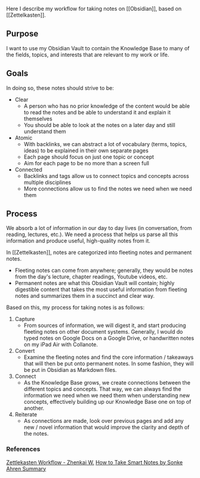 Here I describe my workflow for taking notes on [[Obsidian]], based on [[Zettelkasten]]. 
## Purpose
I want to use my Obsidian Vault to contain the Knowledge Base to many of the fields, topics, and interests that are relevant to my work or life. 
## Goals
In doing so, these notes should strive to be:

- Clear
	- A person who has no prior knowledge of the content would be able to read the notes and be able to understand it and explain it themselves
	- You should be able to look at the notes on a later day and still understand them
- Atomic
	- With backlinks, we can abstract a lot of vocabulary (terms, topics, ideas) to be explained in their own separate pages
	- Each page should focus on just one topic or concept
	- Aim for each page to be no more than a screen full
- Connected
	- Backlinks and tags allow us to connect topics and concepts across multiple disciplines
	- More connections allow us to find the notes we need when we need them

## Process
We absorb a lot of information in our day to day lives (in conversation, from reading, lectures, etc.). We need a process that helps us parse all this information and produce useful, high-quality notes from it. 

In [[Zettelkasten]], notes are categorized into fleeting notes and permanent notes. 
- Fleeting notes can come from anywhere; generally, they would be notes from the day's lecture, chapter readings, Youtube videos, etc.
- Permanent notes are what this Obsidian Vault will contain; highly digestible content that takes the most useful information from fleeting notes and summarizes them in a succinct and clear way.

Based on this, my process for taking notes is as follows:

1. Capture
	- From sources of information, we will digest it, and start producing fleeting notes on other document systems. Generally, I would do typed notes on Google Docs on a Google Drive, or handwritten notes on my iPad Air with Collanote.
2. Convert
	- Examine the fleeting notes and find the core information / takeaways that will then be put onto permanent notes. In some fashion, they will be put in Obsidian as Markdown files. 
3. Connect
	- As the Knowledge Base grows, we create connections between the different topics and concepts. That way, we can always find the information we need when we need them when understanding new concepts, effectively building up our Knowledge Base one on top of another. 
4. Reiterate
	- As connections are made, look over previous pages and add any new / novel information that would improve the clarity and depth of the notes.

### References
[Zettlekasten Workflow - Zhenkai W.](https://www.zhenkaiweng.com/zettelkasten-workflow/)
[How to Take Smart Notes by Sonke Ahren Summary](https://www.youtube.com/watch?v=JnS3g68zCXw)



